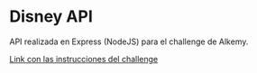 # Disney API

API realizada en Express (NodeJS) para el challenge de Alkemy.

[Link con las instrucciones del challenge](https://www.alkemy.org/challenges)

